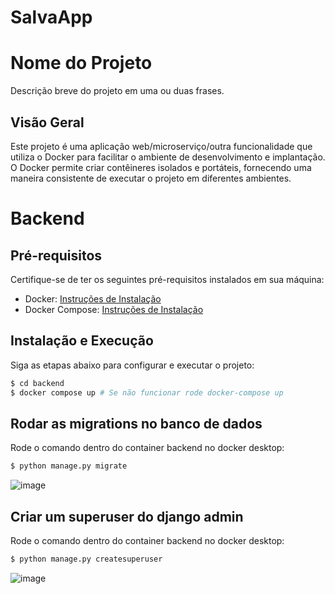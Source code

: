 # SalvaApp

# Nome do Projeto

Descrição breve do projeto em uma ou duas frases.

## Visão Geral

Este projeto é uma aplicação web/microserviço/outra funcionalidade que utiliza o Docker para facilitar o ambiente de desenvolvimento e implantação. O Docker permite criar contêineres isolados e portáteis, fornecendo uma maneira consistente de executar o projeto em diferentes ambientes.

# Backend

## Pré-requisitos

Certifique-se de ter os seguintes pré-requisitos instalados em sua máquina:

- Docker: [Instruções de Instalação](https://docs.docker.com/get-docker/)
- Docker Compose: [Instruções de Instalação](https://docs.docker.com/compose/install/)

## Instalação e Execução

Siga as etapas abaixo para configurar e executar o projeto:

```bash
$ cd backend
$ docker compose up # Se não funcionar rode docker-compose up
```

## Rodar as migrations no banco de dados

Rode o comando dentro do container backend no docker desktop:
```bash
$ python manage.py migrate
```

![image](https://github.com/SalvaVida/SalvaApp/assets/18364803/e653b851-cbe8-4c66-bbeb-68961cf66da2)

## Criar um superuser do django admin
Rode o comando dentro do container backend no docker desktop:
```bash
$ python manage.py createsuperuser
```

![image](https://github.com/SalvaVida/SalvaApp/assets/18364803/3889e346-f7ca-47d7-8d80-2d389bfe10f5)
